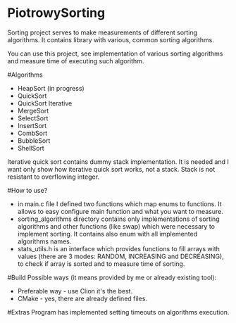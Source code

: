 # PiotrowySorting
Sorting project serves to make measurements of different sorting algorithms. It contains library with various, common sorting algorithms.

You can use this project, see implementation of various sorting algorithms and measure time of executing such algorithm.

#Algorithms
* HeapSort (in progress)
* QuickSort
* QuickSort Iterative
* MergeSort
* SelectSort
* InsertSort
* CombSort
* BubbleSort
* ShellSort

Iterative quick sort contains dummy stack implementation. It is needed and I want only show how iterative quick sort works, not a stack. Stack is not resistant to overflowing integer.

#How to use?
* in main.c file I defined two functions which map enums to functions. It allows to easy configure main function and what you want to measure.
* sorting_algorithms directory contains only implementations of sorting algorithms and other functions (like swap) which were necessary to implement sorting. It contains also enum with all implemented algorithms names.
* stats_utils.h is an interface which provides functions to fill arrays with values (there are 3 modes: RANDOM, INCREASING and DECREASING), to check if array is sorted and to measure time of sorting.

#Build
Possible ways (it means provided by me or already existing tool):
* Preferable way - use Clion it's the best.
* CMake - yes, there are already defined files. 

#Extras
Program has implemented setting timeouts on algorithms execution.
